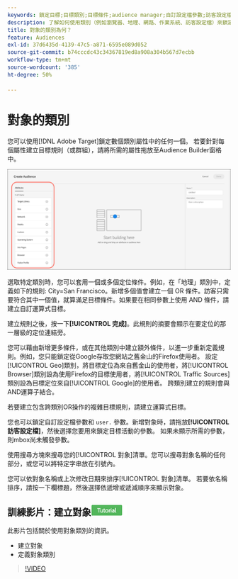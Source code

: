 ```yaml
---
keywords: 鎖定目標;目標類別;目標條件;audience manager;自訂設定檔參數;訪客設定檔;自訂使用者參數;目標規則
description: 了解如何使用類別（例如瀏覽器、地理、網路、作業系統、訪客設定檔）來鎖定內容。
title: 對象的類別為何？
feature: Audiences
exl-id: 37d6435d-4139-47c5-a871-6595e089d052
source-git-commit: b74cccdc43c34367819ed8a908a304b567d7ecbb
workflow-type: tm+mt
source-wordcount: '385'
ht-degree: 50%

---
```


# 對象的類別

您可以使用[!DNL Adobe Target]鎖定數個類別屬性中的任何一個。 若要針對每個屬性建立目標規則（或群組），請將所需的屬性拖放至Audience Builder窗格中。

![對象的屬性](/help/c-target/c-audiences/assets/attributes.png)

選取特定類別時，您可以套用一個或多個定位條件。例如，在「地理」類別中，定義如下的規則: City=San Francisco。新增多個值會建立一個 OR 條件。訪客只需要符合其中一個值，就算滿足目標條件。如果要在相同參數上使用 AND 條件，請建立自訂運算式目標。

建立規則之後，按一下&#x200B;**[!UICONTROL 完成]**。此規則的摘要會顯示在要定位的那一層級的定位連結旁。

您可以藉由新增更多條件，或在其他類別中建立額外條件，以進一步重新定義規則。例如，您只能鎖定從Google存取您網站之舊金山的Firefox使用者。 設定[!UICONTROL Geo]類別，將目標定位為來自舊金山的使用者，將[!UICONTROL Browser]類別設為使用Firefox的目標使用者，將[!UICONTROL Traffic Sources]類別設為目標定位來自[!UICONTROL Google]的使用者。 跨類別建立的規則會與AND運算子結合。

若要建立包含跨類別OR操作的複雜目標規則，請建立運算式目標。

您也可以鎖定自訂設定檔參數和 `user.` 參數。新增對象時，請拖放&#x200B;**[!UICONTROL 訪客設定檔]**，然後選擇您要用來鎖定目標活動的參數。 如果未顯示所需的參數，則mbox尚未觸發參數。

使用搜尋方塊來搜尋您的[!UICONTROL 對象]清單。您可以搜尋對象名稱的任何部分，或您可以將特定字串放在引號內。

您可以依對象名稱或上次修改日期來排序[!UICONTROL 對象]清單。 若要依名稱排序，請按一下欄標題，然後選擇依遞增或遞減順序來顯示對象。

## 訓練影片：建立對象![教學課程徽章](/help/assets/tutorial.png)

此影片包括關於使用對象類別的資訊。

* 建立對象
* 定義對象類別

>[!VIDEO](https://video.tv.adobe.com/v/17392)
